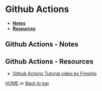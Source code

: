 # Github Actions

- [**Notes**](#github-actions---notes)
- [**Resources**](#github-actions---resources)

## Github Actions - Notes

## Github Actions - Resources

- [Github Actions Tutorial video by Fireship](https://youtu.be/eB0nUzAI7M8)

[HOME](https://github.com/Stratis-Dermanoutsos/Full-Stack-2021#full-stack-roadmap-2021) or [Back to top](#github-actions)
